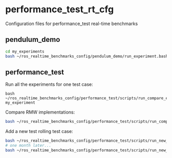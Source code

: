 # performance_test_rt_cfg
Configuration files for performance_test real-time benchmarks


## pendulum_demo

```bash
cd my_experiments
bash ~/ros_realtime_benchmarks_config/pendulum_demo/run_experiment.bash
```

## performance_test

Run all the experiments for one test case:

```
bash ~/ros_realtime_benchmarks_config/performance_test/scripts/run_compare_experiment_settings.bash my_experiment
```

Compare RMW implementations:

```bash
bash ~/ros_realtime_benchmarks_config/performance_test/scripts/run_compare_rmw.bash rmw_compare 
```

Add a new test rolling test case:

```bash
bash ~/ros_realtime_benchmarks_config/performance_test/scripts/run_new_test_case.bash rolling_experiments galactic 
# one month later...
bash ~/ros_realtime_benchmarks_config/performance_test/scripts/run_new_test_case.bash rolling_experiments galactic 
```